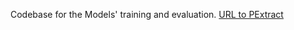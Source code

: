 Codebase for the Models' training and evaluation.
[URL to PExtract](https://github.com/AdiKsOnDev/PExtract)
